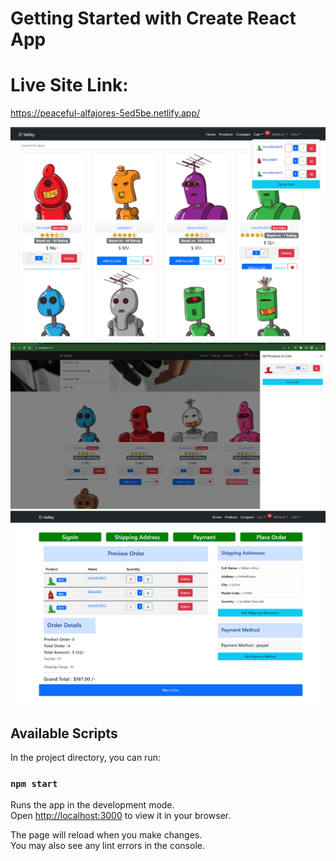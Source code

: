 # Getting Started with Create React App
# Live Site Link:
https://peaceful-alfajores-5ed5be.netlify.app/



![dvallyproduct](https://github.com/shahinooriatc/Dvally_E-Commerce/blob/payment/public/images/dvallyproduct.PNG)
![dvally site](https://github.com/shahinooriatc/Dvally_E-Commerce/blob/payment/public/images/dvally%20site.PNG)
![dvallyshipping](https://github.com/shahinooriatc/Dvally_E-Commerce/blob/payment/public/images/dvallyshipping.PNG)
## Available Scripts

In the project directory, you can run:

### `npm start`

Runs the app in the development mode.\
Open [http://localhost:3000](http://localhost:3000) to view it in your browser.

The page will reload when you make changes.\
You may also see any lint errors in the console.
